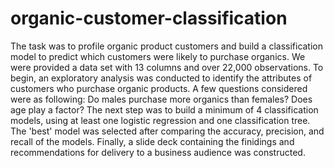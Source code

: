# organic-customer-classification
The task was to profile organic product customers and build a classification model to predict which customers were likely to purchase organics.
We were provided a data set with 13 columns and over 22,000 observations. To begin, an exploratory analysis was conducted to identify the attributes of customers who purchase organic products. A few questions considered were as following: Do males purchase more organics than females? Does age play a factor? 
The next step was to build a minimum of 4 classification models, using at least one logistic regression and one classification tree. The 'best' model was selected after comparing the accuracy, precision, and recall of the models. 
Finally, a slide deck containing the finidings and recommendations for delivery to a business audience was constructed.

